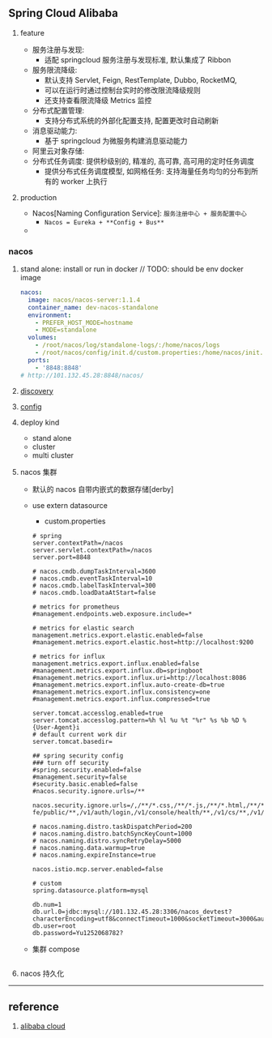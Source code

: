 ## Spring Cloud Alibaba

1. feature

   - 服务注册与发现:
     - 适配 springcloud 服务注册与发现标准, 默认集成了 Ribbon
   - 服务限流降级:
     - 默认支持 Servlet, Feign, RestTemplate, Dubbo, RocketMQ,
     - 可以在运行时通过控制台实时的修改限流降级规则
     - 还支持查看限流降级 Metrics 监控
   - 分布式配置管理:
     - 支持分布式系统的外部化配置支持, 配置更改时自动刷新
   - 消息驱动能力:
     - 基于 springcloud 为微服务构建消息驱动能力
   - 阿里云对象存储:
   - 分布式任务调度: 提供秒级别的, 精准的, 高可靠, 高可用的定时任务调度
     - 提供分布式任务调度模型, 如网格任务: 支持海量任务均匀的分布到所有的 worker 上执行

2. production

   - Nacos[Naming Configuration Service]: `服务注册中心 + 服务配置中心`
     - `Nacos = Eureka + **Config + Bus**`
   -

### nacos

1. stand alone: install or run in docker
   // TODO: should be env docker image

   ```yml
   nacos:
     image: nacos/nacos-server:1.1.4
     container_name: dev-nacos-standalone
     environment:
       - PREFER_HOST_MODE=hostname
       - MODE=standalone
     volumes:
       - /root/nacos/log/standalone-logs/:/home/nacos/logs
       - /root/nacos/config/init.d/custom.properties:/home/nacos/init.d/custom.properties
     ports:
       - '8848:8848'
   # http://101.132.45.28:8848/nacos/
   ```

2. [discovery](./02.服务注册中心.md/#4-nacosrecommend)
3. [config](./06.服务配置.md/#2-nacosrecommend)
4. deploy kind

   - stand alone
   - cluster
   - multi cluster

5. nacos 集群

   - 默认的 nacos 自带内嵌式的数据存储[derby]
   - use extern datasource

     - custom.properties

     ```properties
     # spring
     server.contextPath=/nacos
     server.servlet.contextPath=/nacos
     server.port=8848

     # nacos.cmdb.dumpTaskInterval=3600
     # nacos.cmdb.eventTaskInterval=10
     # nacos.cmdb.labelTaskInterval=300
     # nacos.cmdb.loadDataAtStart=false

     # metrics for prometheus
     #management.endpoints.web.exposure.include=*

     # metrics for elastic search
     management.metrics.export.elastic.enabled=false
     #management.metrics.export.elastic.host=http://localhost:9200

     # metrics for influx
     management.metrics.export.influx.enabled=false
     #management.metrics.export.influx.db=springboot
     #management.metrics.export.influx.uri=http://localhost:8086
     #management.metrics.export.influx.auto-create-db=true
     #management.metrics.export.influx.consistency=one
     #management.metrics.export.influx.compressed=true

     server.tomcat.accesslog.enabled=true
     server.tomcat.accesslog.pattern=%h %l %u %t "%r" %s %b %D %{User-Agent}i
     # default current work dir
     server.tomcat.basedir=

     ## spring security config
     ### turn off security
     #spring.security.enabled=false
     #management.security=false
     #security.basic.enabled=false
     #nacos.security.ignore.urls=/**

     nacos.security.ignore.urls=/,/**/*.css,/**/*.js,/**/*.html,/**/*.map,/**/*.svg,/**/*.png,/**/*.ico,/console-fe/public/**,/v1/auth/login,/v1/console/health/**,/v1/cs/**,/v1/ns/**,/v1/cmdb/**,/actuator/**,/v1/console/server/**

     # nacos.naming.distro.taskDispatchPeriod=200
     # nacos.naming.distro.batchSyncKeyCount=1000
     # nacos.naming.distro.syncRetryDelay=5000
     # nacos.naming.data.warmup=true
     # nacos.naming.expireInstance=true

     nacos.istio.mcp.server.enabled=false

     # custom
     spring.datasource.platform=mysql

     db.num=1
     db.url.0=jdbc:mysql://101.132.45.28:3306/nacos_devtest?characterEncoding=utf8&connectTimeout=1000&socketTimeout=3000&autoReconnect=true
     db.user=root
     db.password=Yu1252068782?
     ```

   - 集群 compose

   ```yml

   ```

6. nacos 持久化

---

## reference

1. [alibaba cloud](https://spring-cloud-alibaba-group.github.io/github-pages/greenwich/spring-cloud-alibaba.html)
